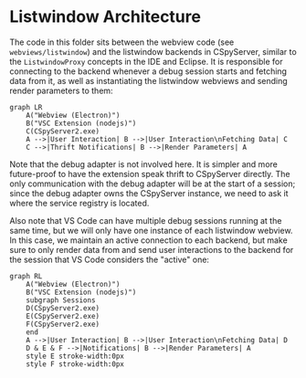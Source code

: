 # Listwindow Architecture

The code in this folder sits between the webview code (see `webviews/listwindow`)
and the listwindow backends in CSpyServer, similar to the `ListwindowProxy` concepts
in the IDE and Eclipse. It is responsible for connecting to the backend whenever
a debug session starts and fetching data from it, as well as instantiating the
listwindow webviews and sending render parameters to them:

```mermaid
graph LR
    A("Webview (Electron)")
    B("VSC Extension (nodejs)")
    C(CSpyServer2.exe)
    A -->|User Interaction| B -->|User Interaction\nFetching Data| C
    C -->|Thrift Notifications| B -->|Render Parameters| A
```

Note that the debug adapter is not involved here. It is simpler and more
future-proof to have the extension speak thrift to CSpyServer directly. The only
communication with the debug adapter will be at the start of a session; since
the debug adapter owns the CSpyServer instance, we need to ask it where the
service registry is located.

Also note that VS Code can have multiple debug sessions running at the same
time, but we will only have one instance of each listwindow webview. In this
case, we maintain an active connection to each backend, but make sure to only
render data from and send user interactions to the backend for the session that
VS Code considers the "active" one:

```mermaid
graph RL
    A("Webview (Electron)")
    B("VSC Extension (nodejs)")
    subgraph Sessions
    D(CSpyServer2.exe)
    E(CSpyServer2.exe)
    F(CSpyServer2.exe)
    end
    A -->|User Interaction| B -->|User Interaction\nFetching Data| D
    D & E & F -->|Notifications| B -->|Render Parameters| A
    style E stroke-width:0px
    style F stroke-width:0px
```
